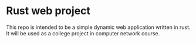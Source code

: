 # Rust web project

This repo is intended to be a simple dynamic web application written in
rust. It will be used as a college project in computer network course.

